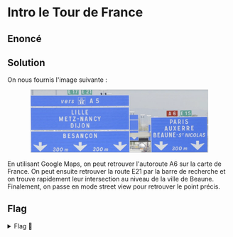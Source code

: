 # Intro le Tour de France

## Enoncé


## Solution

On nous fournis l'image suivante :
<p align="center"><img src="Le_Tour_de_France.png" alt="Le Tour de France" width="400"></p>

En utilisant Google Maps, on peut retrouver l'autoroute A6 sur la carte de France. On peut ensuite retrouver la route E21 par la barre de recherche et on trouve rapidement leur intersection au niveau de la ville de Beaune. Finalement, on passe en mode street view pour retrouver le point précis.

## Flag

<details>
<summary> Flag 🚩</summary>

```
404CTF{47.017217, 04.868799}
```